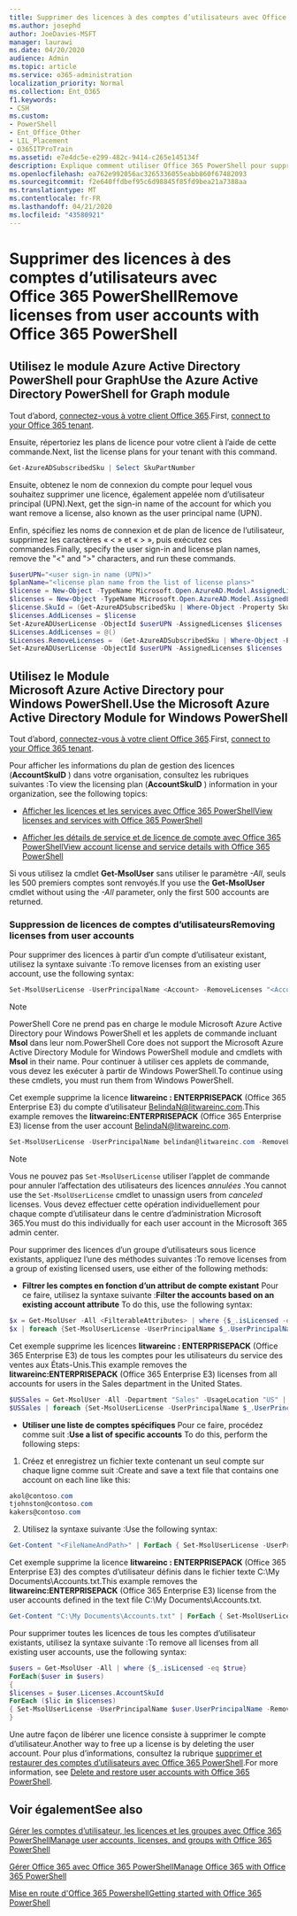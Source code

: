 ```yaml
---
title: Supprimer des licences à des comptes d’utilisateurs avec Office 365 PowerShell
ms.author: josephd
author: JoeDavies-MSFT
manager: laurawi
ms.date: 04/20/2020
audience: Admin
ms.topic: article
ms.service: o365-administration
localization_priority: Normal
ms.collection: Ent_O365
f1.keywords:
- CSH
ms.custom:
- PowerShell
- Ent_Office_Other
- LIL_Placement
- O365ITProTrain
ms.assetid: e7e4dc5e-e299-482c-9414-c265e145134f
description: Explique comment utiliser Office 365 PowerShell pour supprimer des licences Office 365 précédemment attribuées à des utilisateurs.
ms.openlocfilehash: ea762e992056ac3265336055eabb860f67482093
ms.sourcegitcommit: f2e640ffdbef95c6d98845f85fd9bea21a7388aa
ms.translationtype: MT
ms.contentlocale: fr-FR
ms.lasthandoff: 04/21/2020
ms.locfileid: "43580921"
---
```

# <a name="remove-licenses-from-user-accounts-with-office-365-powershell"></a><span data-ttu-id="686d6-103">Supprimer des licences à des comptes d’utilisateurs avec Office 365 PowerShell</span><span class="sxs-lookup"><span data-stu-id="686d6-103">Remove licenses from user accounts with Office 365 PowerShell</span></span>

## <a name="use-the-azure-active-directory-powershell-for-graph-module"></a><span data-ttu-id="686d6-104">Utilisez le module Azure Active Directory PowerShell pour Graph</span><span class="sxs-lookup"><span data-stu-id="686d6-104">Use the Azure Active Directory PowerShell for Graph module</span></span>

<span data-ttu-id="686d6-105">Tout d’abord, [connectez-vous à votre client Office 365](connect-to-office-365-powershell.md#connect-with-the-azure-active-directory-powershell-for-graph-module).</span><span class="sxs-lookup"><span data-stu-id="686d6-105">First, [connect to your Office 365 tenant](connect-to-office-365-powershell.md#connect-with-the-azure-active-directory-powershell-for-graph-module).</span></span>

<span data-ttu-id="686d6-106">Ensuite, répertoriez les plans de licence pour votre client à l’aide de cette commande.</span><span class="sxs-lookup"><span data-stu-id="686d6-106">Next, list the license plans for your tenant with this command.</span></span>

```powershell
Get-AzureADSubscribedSku | Select SkuPartNumber
```

<span data-ttu-id="686d6-107">Ensuite, obtenez le nom de connexion du compte pour lequel vous souhaitez supprimer une licence, également appelée nom d’utilisateur principal (UPN).</span><span class="sxs-lookup"><span data-stu-id="686d6-107">Next, get the sign-in name of the account for which you want remove a license, also known as the user principal name (UPN).</span></span>

<span data-ttu-id="686d6-108">Enfin, spécifiez les noms de connexion et de plan de licence de l’utilisateur, supprimez les caractères « < » et « > », puis exécutez ces commandes.</span><span class="sxs-lookup"><span data-stu-id="686d6-108">Finally, specify the user sign-in and license plan names, remove the "<" and ">" characters, and run these commands.</span></span>

```powershell
$userUPN="<user sign-in name (UPN)>"
$planName="<license plan name from the list of license plans>"
$license = New-Object -TypeName Microsoft.Open.AzureAD.Model.AssignedLicense
$licenses = New-Object -TypeName Microsoft.Open.AzureAD.Model.AssignedLicenses
$license.SkuId = (Get-AzureADSubscribedSku | Where-Object -Property SkuPartNumber -Value $planName -EQ).SkuID
$licenses.AddLicenses = $license
Set-AzureADUserLicense -ObjectId $userUPN -AssignedLicenses $licenses
$Licenses.AddLicenses = @()
$Licenses.RemoveLicenses =  (Get-AzureADSubscribedSku | Where-Object -Property SkuPartNumber -Value $planName -EQ).SkuID
Set-AzureADUserLicense -ObjectId $userUPN -AssignedLicenses $licenses
```

## <a name="use-the-microsoft-azure-active-directory-module-for-windows-powershell"></a><span data-ttu-id="686d6-109">Utilisez le Module Microsoft Azure Active Directory pour Windows PowerShell.</span><span class="sxs-lookup"><span data-stu-id="686d6-109">Use the Microsoft Azure Active Directory Module for Windows PowerShell</span></span>

<span data-ttu-id="686d6-110">Tout d’abord, [connectez-vous à votre client Office 365](connect-to-office-365-powershell.md#connect-with-the-microsoft-azure-active-directory-module-for-windows-powershell).</span><span class="sxs-lookup"><span data-stu-id="686d6-110">First, [connect to your Office 365 tenant](connect-to-office-365-powershell.md#connect-with-the-microsoft-azure-active-directory-module-for-windows-powershell).</span></span>
   
<span data-ttu-id="686d6-111">Pour afficher les informations du plan de gestion des licences (**AccountSkuID** ) dans votre organisation, consultez les rubriques suivantes :</span><span class="sxs-lookup"><span data-stu-id="686d6-111">To view the licensing plan (**AccountSkuID** ) information in your organization, see the following topics:</span></span>
    
  - [<span data-ttu-id="686d6-112">Afficher les licences et les services avec Office 365 PowerShell</span><span class="sxs-lookup"><span data-stu-id="686d6-112">View licenses and services with Office 365 PowerShell</span></span>](view-licenses-and-services-with-office-365-powershell.md)
    
  - [<span data-ttu-id="686d6-113">Afficher les détails de service et de licence de compte avec Office 365 PowerShell</span><span class="sxs-lookup"><span data-stu-id="686d6-113">View account license and service details with Office 365 PowerShell</span></span>](view-account-license-and-service-details-with-office-365-powershell.md)
    
<span data-ttu-id="686d6-114">Si vous utilisez la cmdlet **Get-MsolUser** sans utiliser le paramètre _-All_, seuls les 500 premiers comptes sont renvoyés.</span><span class="sxs-lookup"><span data-stu-id="686d6-114">If you use the **Get-MsolUser** cmdlet without using the _-All_ parameter, only the first 500 accounts are returned.</span></span>
    
### <a name="removing-licenses-from-user-accounts"></a><span data-ttu-id="686d6-115">Suppression de licences de comptes d’utilisateurs</span><span class="sxs-lookup"><span data-stu-id="686d6-115">Removing licenses from user accounts</span></span>

<span data-ttu-id="686d6-116">Pour supprimer des licences à partir d’un compte d’utilisateur existant, utilisez la syntaxe suivante :</span><span class="sxs-lookup"><span data-stu-id="686d6-116">To remove licenses from an existing user account, use the following syntax:</span></span>
  
```powershell
Set-MsolUserLicense -UserPrincipalName <Account> -RemoveLicenses "<AccountSkuId1>", "<AccountSkuId2>"...
```

>[!Note]
><span data-ttu-id="686d6-117">PowerShell Core ne prend pas en charge le module Microsoft Azure Active Directory pour Windows PowerShell et les applets de commande incluant **Msol** dans leur nom.</span><span class="sxs-lookup"><span data-stu-id="686d6-117">PowerShell Core does not support the Microsoft Azure Active Directory Module for Windows PowerShell module and cmdlets with **Msol** in their name.</span></span> <span data-ttu-id="686d6-118">Pour continuer à utiliser ces applets de commande, vous devez les exécuter à partir de Windows PowerShell.</span><span class="sxs-lookup"><span data-stu-id="686d6-118">To continue using these cmdlets, you must run them from Windows PowerShell.</span></span>
>

<span data-ttu-id="686d6-119">Cet exemple supprime la licence **litwareinc : ENTERPRISEPACK** (Office 365 Enterprise E3) du compte d’utilisateur BelindaN@litwareinc.com.</span><span class="sxs-lookup"><span data-stu-id="686d6-119">This example removes the **litwareinc:ENTERPRISEPACK** (Office 365 Enterprise E3) license from the user account BelindaN@litwareinc.com.</span></span>
  
```powershell
Set-MsolUserLicense -UserPrincipalName belindan@litwareinc.com -RemoveLicenses "litwareinc:ENTERPRISEPACK"
```

>[!Note]
><span data-ttu-id="686d6-120">Vous ne pouvez pas `Set-MsolUserLicense` utiliser l’applet de commande pour annuler l’affectation des utilisateurs des licences *annulées* .</span><span class="sxs-lookup"><span data-stu-id="686d6-120">You cannot use the `Set-MsolUserLicense` cmdlet to unassign users from *canceled* licenses.</span></span> <span data-ttu-id="686d6-121">Vous devez effectuer cette opération individuellement pour chaque compte d’utilisateur dans le centre d’administration Microsoft 365.</span><span class="sxs-lookup"><span data-stu-id="686d6-121">You must do this individually for each user account in the Microsoft 365 admin center.</span></span>
>

<span data-ttu-id="686d6-122">Pour supprimer des licences d’un groupe d’utilisateurs sous licence existants, appliquez l’une des méthodes suivantes :</span><span class="sxs-lookup"><span data-stu-id="686d6-122">To remove licenses from a group of existing licensed users, use either of the following methods:</span></span>
  
- <span data-ttu-id="686d6-123">**Filtrer les comptes en fonction d’un attribut de compte existant** Pour ce faire, utilisez la syntaxe suivante :</span><span class="sxs-lookup"><span data-stu-id="686d6-123">**Filter the accounts based on an existing account attribute** To do this, use the following syntax:</span></span>
    
```powershell
$x = Get-MsolUser -All <FilterableAttributes> | where {$_.isLicensed -eq $true}
$x | foreach {Set-MsolUserLicense -UserPrincipalName $_.UserPrincipalName -RemoveLicenses "<AccountSkuId1>", "<AccountSkuId2>"...}
```

<span data-ttu-id="686d6-124">Cet exemple supprime les licences **litwareinc : ENTERPRISEPACK** (Office 365 Enterprise E3) de tous les comptes pour les utilisateurs du service des ventes aux États-Unis.</span><span class="sxs-lookup"><span data-stu-id="686d6-124">This example removes the  **litwareinc:ENTERPRISEPACK** (Office 365 Enterprise E3) licenses from all accounts for users in the Sales department in the United States.</span></span>
    
```powershell
$USSales = Get-MsolUser -All -Department "Sales" -UsageLocation "US" | where {$_.isLicensed -eq $true}
$USSales | foreach {Set-MsolUserLicense -UserPrincipalName $_.UserPrincipalName -RemoveLicenses "litwareinc:ENTERPRISEPACK"}
```

- <span data-ttu-id="686d6-125">**Utiliser une liste de comptes spécifiques** Pour ce faire, procédez comme suit :</span><span class="sxs-lookup"><span data-stu-id="686d6-125">**Use a list of specific accounts** To do this, perform the following steps:</span></span>
    
1. <span data-ttu-id="686d6-126">Créez et enregistrez un fichier texte contenant un seul compte sur chaque ligne comme suit :</span><span class="sxs-lookup"><span data-stu-id="686d6-126">Create and save a text file that contains one account on each line like this:</span></span>
    
  ```powershell
akol@contoso.com
tjohnston@contoso.com
kakers@contoso.com
  ```

2. <span data-ttu-id="686d6-127">Utilisez la syntaxe suivante :</span><span class="sxs-lookup"><span data-stu-id="686d6-127">Use the following syntax:</span></span>
    
  ```powershell
  Get-Content "<FileNameAndPath>" | ForEach { Set-MsolUserLicense -UserPrincipalName $_ -RemoveLicenses "<AccountSkuId1>", "<AccountSkuId2>"... }
  ```

<span data-ttu-id="686d6-128">Cet exemple supprime la licence **litwareinc : ENTERPRISEPACK** (Office 365 Enterprise E3) des comptes d’utilisateur définis dans le fichier texte C:\My Documents\Accounts.txt.</span><span class="sxs-lookup"><span data-stu-id="686d6-128">This example removes the **litwareinc:ENTERPRISEPACK** (Office 365 Enterprise E3) license from the user accounts defined in the text file C:\My Documents\Accounts.txt.</span></span>
    
  ```powershell
  Get-Content "C:\My Documents\Accounts.txt" | ForEach { Set-MsolUserLicense -UserPrincipalName $_ -RemoveLicenses "litwareinc:ENTERPRISEPACK" }
  ```

<span data-ttu-id="686d6-129">Pour supprimer toutes les licences de tous les comptes d’utilisateur existants, utilisez la syntaxe suivante :</span><span class="sxs-lookup"><span data-stu-id="686d6-129">To remove all licenses from all existing user accounts, use the following syntax:</span></span>
  
```powershell
$users = Get-MsolUser -All | where {$_.isLicensed -eq $true}
ForEach($user in $users)
{
$licenses = $user.Licenses.AccountSkuId
ForEach ($lic in $licenses)
{ Set-MsolUserLicense -UserPrincipalName $user.UserPrincipalName -RemoveLicenses $lic }
}
```

<span data-ttu-id="686d6-130">Une autre façon de libérer une licence consiste à supprimer le compte d’utilisateur.</span><span class="sxs-lookup"><span data-stu-id="686d6-130">Another way to free up a license is by deleting the user account.</span></span> <span data-ttu-id="686d6-131">Pour plus d’informations, consultez la rubrique [supprimer et restaurer des comptes d’utilisateurs avec Office 365 PowerShell](delete-and-restore-user-accounts-with-office-365-powershell.md).</span><span class="sxs-lookup"><span data-stu-id="686d6-131">For more information, see [Delete and restore user accounts with Office 365 PowerShell](delete-and-restore-user-accounts-with-office-365-powershell.md).</span></span>
  
## <a name="see-also"></a><span data-ttu-id="686d6-132">Voir également</span><span class="sxs-lookup"><span data-stu-id="686d6-132">See also</span></span>

[<span data-ttu-id="686d6-133">Gérer les comptes d’utilisateur, les licences et les groupes avec Office 365 PowerShell</span><span class="sxs-lookup"><span data-stu-id="686d6-133">Manage user accounts, licenses, and groups with Office 365 PowerShell</span></span>](manage-user-accounts-and-licenses-with-office-365-powershell.md)
  
[<span data-ttu-id="686d6-134">Gérer Office 365 avec Office 365 PowerShell</span><span class="sxs-lookup"><span data-stu-id="686d6-134">Manage Office 365 with Office 365 PowerShell</span></span>](manage-office-365-with-office-365-powershell.md)
  
[<span data-ttu-id="686d6-135">Mise en route d'Office 365 Powershell</span><span class="sxs-lookup"><span data-stu-id="686d6-135">Getting started with Office 365 PowerShell</span></span>](getting-started-with-office-365-powershell.md)

